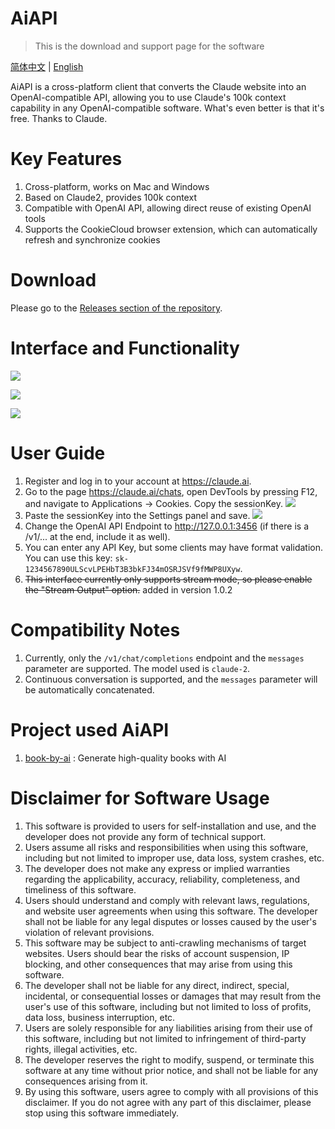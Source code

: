 # AiAPI


> This is the download and support page for the software

[简体中文](./README-CN.md) | [English](./README.md)

AiAPI is a cross-platform client that converts the Claude website into an OpenAI-compatible API, allowing you to use Claude's 100k context capability in any OpenAI-compatible software. What's even better is that it's free. Thanks to Claude.

# Key Features

1. Cross-platform, works on Mac and Windows
2. Based on Claude2, provides 100k context
3. Compatible with OpenAI API, allowing direct reuse of existing OpenAI tools
4. Supports the CookieCloud browser extension, which can automatically refresh and synchronize cookies

# Download

Please go to the [Releases section of the repository](https://github.com/easychen/aiapi/releases).

# Interface and Functionality

![](images/20230810113755.png)

![](images/20230810113811.png)

![](images/20230810113831.png)


# User Guide

1. Register and log in to your account at <https://claude.ai>.
1. Go to the page <https://claude.ai/chats>, open DevTools by pressing F12, and navigate to Applications → Cookies. Copy the sessionKey.
![](images/20230811122810.png)
1. Paste the sessionKey into the Settings panel and save.
![](images/20230811123049.png)
1. Change the OpenAI API Endpoint to http://127.0.0.1:3456 (if there is a /v1/... at the end, include it as well).
1. You can enter any API Key, but some clients may have format validation. You can use this key: `sk-1234567890ULScvLPEHbT3B3bkFJ34mOSRJSVf9fMWP8UXyw`.
1. ~~This interface currently only supports stream mode, so please enable the "Stream Output" option.~~ added in version 1.0.2


# Compatibility Notes

1. Currently, only the `/v1/chat/completions` endpoint and the `messages` parameter are supported. The model used is `claude-2`.
2. Continuous conversation is supported, and the `messages` parameter will be automatically concatenated.

# Project used AiAPI

1. [book-by-ai](https://github.com/easychen/book-by-ai) : Generate high-quality books with AI

# Disclaimer for Software Usage

1. This software is provided to users for self-installation and use, and the developer does not provide any form of technical support.
2. Users assume all risks and responsibilities when using this software, including but not limited to improper use, data loss, system crashes, etc.
3. The developer does not make any express or implied warranties regarding the applicability, accuracy, reliability, completeness, and timeliness of this software.
4. Users should understand and comply with relevant laws, regulations, and website user agreements when using this software. The developer shall not be liable for any legal disputes or losses caused by the user's violation of relevant provisions.
5. This software may be subject to anti-crawling mechanisms of target websites. Users should bear the risks of account suspension, IP blocking, and other consequences that may arise from using this software.
6. The developer shall not be liable for any direct, indirect, special, incidental, or consequential losses or damages that may result from the user's use of this software, including but not limited to loss of profits, data loss, business interruption, etc.
7. Users are solely responsible for any liabilities arising from their use of this software, including but not limited to infringement of third-party rights, illegal activities, etc.
8. The developer reserves the right to modify, suspend, or terminate this software at any time without prior notice, and shall not be liable for any consequences arising from it.
9. By using this software, users agree to comply with all provisions of this disclaimer. If you do not agree with any part of this disclaimer, please stop using this software immediately.
